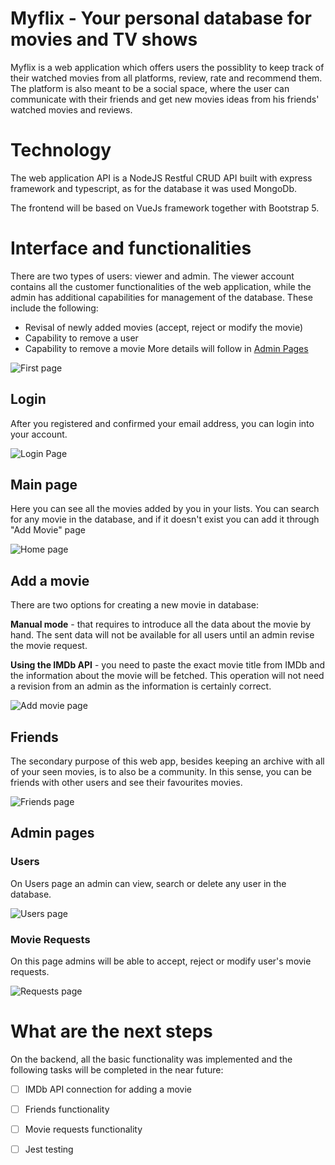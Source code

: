 # Myflix - Your personal database for movies and TV shows
Myflix is a web application which offers users the possiblity to keep track of their watched movies from all platforms, review, rate and recommend them. The platform is also meant to be a social space, where the user can communicate with their friends and get new movies ideas from his friends' watched movies and reviews.

# Technology
  
  The web application API is a NodeJS Restful CRUD API built with express framework and typescript, as for the database it was used MongoDb.
  
  The frontend will be based on VueJs framework together with Bootstrap 5.

# Interface and functionalities

There are two types of users: viewer and admin. The viewer account contains all the customer functionalities of the web application, while the admin has additional capabilities for management of the database. These include the following:
  * Revisal of newly added movies (accept, reject or modify the movie)
  * Capability to remove a user
  * Capability to remove a movie
 More details will follow in [Admin Pages](#admin-pages)

![First page](https://user-images.githubusercontent.com/61846679/148544865-3732e07b-1974-484c-b808-6ba1e6641ab7.png)

## Login

After you registered and confirmed your email address, you can login into your account.

![Login Page](https://user-images.githubusercontent.com/61846679/148546055-1562595c-f101-45e3-aeff-ef9f9f818c8a.png)

## Main page
 
 Here you can see all the movies added by you in your lists. You can search for any movie in the database, and if it doesn't exist you can add it through "Add Movie" page
 
 ![Home page](https://user-images.githubusercontent.com/61846679/148546694-61e2b537-85e9-4e42-857f-6dcc4e94ea8b.png)
 
## Add a movie
 There are two options for creating a new movie in database: 
  
  **Manual mode** - that requires to introduce all the data about the movie by hand. The sent data will not be available for all users until an admin revise the movie request.
  
  **Using the IMDb API** - you need to paste the exact movie title from IMDb and the information about the movie will be fetched. This operation will not need a revision from an admin as the information is certainly correct.
  
![Add movie page](https://user-images.githubusercontent.com/61846679/148548138-b5650ce0-1e3d-47dd-abd3-6027b96c866c.png)

## Friends

The secondary purpose of this web app, besides keeping an archive with all of your seen movies, is to also be a community. In this sense, you can be friends with other users and see their favourites movies.

![Friends page](https://user-images.githubusercontent.com/61846679/148549658-ca91f256-0ca0-4854-ace9-a45c2bcb654c.png)

## Admin pages

### Users

On Users page an admin can view, search or delete any user in the database.

![Users page](https://user-images.githubusercontent.com/61846679/148549810-92750a86-4db4-46bb-abf8-2c41e8dd67c9.png)

### Movie Requests

On this page admins will be able to accept, reject or modify user's movie requests.

![Requests page](https://user-images.githubusercontent.com/61846679/148550033-c0dbc119-7d8a-4c3e-929a-144dfacf053f.png)

# What are the next steps

On the backend, all the basic functionality was implemented and the following tasks will be completed in the near future:
- [ ] IMDb API connection for adding a movie
- [ ] Friends functionality
- [ ] Movie requests functionality
- [ ] Jest testing





